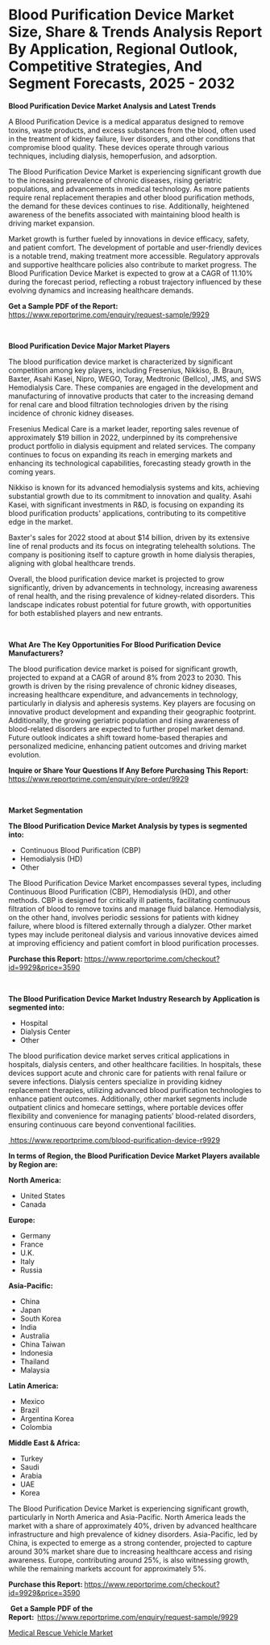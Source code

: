 <p><h1>Blood Purification Device Market Size, Share & Trends Analysis Report By Application, Regional Outlook, Competitive Strategies, And Segment Forecasts, 2025 - 2032</h1></p><p><strong>Blood Purification Device Market Analysis and Latest Trends</strong></p>
<p><p>A Blood Purification Device is a medical apparatus designed to remove toxins, waste products, and excess substances from the blood, often used in the treatment of kidney failure, liver disorders, and other conditions that compromise blood quality. These devices operate through various techniques, including dialysis, hemoperfusion, and adsorption.</p><p>The Blood Purification Device Market is experiencing significant growth due to the increasing prevalence of chronic diseases, rising geriatric populations, and advancements in medical technology. As more patients require renal replacement therapies and other blood purification methods, the demand for these devices continues to rise. Additionally, heightened awareness of the benefits associated with maintaining blood health is driving market expansion.</p><p>Market growth is further fueled by innovations in device efficacy, safety, and patient comfort. The development of portable and user-friendly devices is a notable trend, making treatment more accessible. Regulatory approvals and supportive healthcare policies also contribute to market progress. The Blood Purification Device Market is expected to grow at a CAGR of 11.10% during the forecast period, reflecting a robust trajectory influenced by these evolving dynamics and increasing healthcare demands.</p></p>
<p><strong>Get a Sample PDF of the Report:&nbsp;</strong> <a href="https://www.reportprime.com/enquiry/request-sample/9929?utm_campaign=2926&utm_medium=2&utm_source=Github&utm_content=ia&utm_term=20032025&utm_id=blood-purification-device">https://www.reportprime.com/enquiry/request-sample/9929</a></p>
<p>&nbsp;</p>
<p><strong>Blood Purification Device Major Market Players</strong></p>
<p><p>The blood purification device market is characterized by significant competition among key players, including Fresenius, Nikkiso, B. Braun, Baxter, Asahi Kasei, Nipro, WEGO, Toray, Medtronic (Bellco), JMS, and SWS Hemodialysis Care. These companies are engaged in the development and manufacturing of innovative products that cater to the increasing demand for renal care and blood filtration technologies driven by the rising incidence of chronic kidney diseases.</p><p>Fresenius Medical Care is a market leader, reporting sales revenue of approximately $19 billion in 2022, underpinned by its comprehensive product portfolio in dialysis equipment and related services. The company continues to focus on expanding its reach in emerging markets and enhancing its technological capabilities, forecasting steady growth in the coming years.</p><p>Nikkiso is known for its advanced hemodialysis systems and kits, achieving substantial growth due to its commitment to innovation and quality. Asahi Kasei, with significant investments in R&D, is focusing on expanding its blood purification products' applications, contributing to its competitive edge in the market. </p><p>Baxter's sales for 2022 stood at about $14 billion, driven by its extensive line of renal products and its focus on integrating telehealth solutions. The company is positioning itself to capture growth in home dialysis therapies, aligning with global healthcare trends.</p><p>Overall, the blood purification device market is projected to grow significantly, driven by advancements in technology, increasing awareness of renal health, and the rising prevalence of kidney-related disorders. This landscape indicates robust potential for future growth, with opportunities for both established players and new entrants.</p></p>
<p>&nbsp;</p>
<p><strong>What Are The Key Opportunities For Blood Purification Device Manufacturers?</strong></p>
<p><p>The blood purification device market is poised for significant growth, projected to expand at a CAGR of around 8% from 2023 to 2030. This growth is driven by the rising prevalence of chronic kidney diseases, increasing healthcare expenditure, and advancements in technology, particularly in dialysis and apheresis systems. Key players are focusing on innovative product development and expanding their geographic footprint. Additionally, the growing geriatric population and rising awareness of blood-related disorders are expected to further propel market demand. Future outlook indicates a shift toward home-based therapies and personalized medicine, enhancing patient outcomes and driving market evolution.</p></p>
<p><strong>Inquire or Share Your Questions If Any Before Purchasing This Report:</strong> <a href="https://www.reportprime.com/enquiry/pre-order/9929?utm_campaign=2926&utm_medium=2&utm_source=Github&utm_content=ia&utm_term=20032025&utm_id=blood-purification-device">https://www.reportprime.com/enquiry/pre-order/9929</a></p>
<p>&nbsp;</p>
<p><strong>Market Segmentation</strong></p>
<p><strong>The Blood Purification Device Market Analysis by types is segmented into:</strong></p>
<p><ul><li>Continuous Blood Purification (CBP)</li><li>Hemodialysis (HD)</li><li>Other</li></ul></p>
<p><p>The Blood Purification Device Market encompasses several types, including Continuous Blood Purification (CBP), Hemodialysis (HD), and other methods. CBP is designed for critically ill patients, facilitating continuous filtration of blood to remove toxins and manage fluid balance. Hemodialysis, on the other hand, involves periodic sessions for patients with kidney failure, where blood is filtered externally through a dialyzer. Other market types may include peritoneal dialysis and various innovative devices aimed at improving efficiency and patient comfort in blood purification processes.</p></p>
<p><strong>Purchase this Report:&nbsp;</strong><a href="https://www.reportprime.com/checkout?id=9929&price=3590&utm_campaign=2926&utm_medium=2&utm_source=Github&utm_content=ia&utm_term=20032025&utm_id=blood-purification-device">https://www.reportprime.com/checkout?id=9929&price=3590</a></p>
<p>&nbsp;</p>
<p><strong>The Blood Purification Device Market Industry Research by Application is segmented into:</strong></p>
<p><ul><li>Hospital</li><li>Dialysis Center</li><li>Other</li></ul></p>
<p><p>The blood purification device market serves critical applications in hospitals, dialysis centers, and other healthcare facilities. In hospitals, these devices support acute and chronic care for patients with renal failure or severe infections. Dialysis centers specialize in providing kidney replacement therapies, utilizing advanced blood purification technologies to enhance patient outcomes. Additionally, other market segments include outpatient clinics and homecare settings, where portable devices offer flexibility and convenience for managing patients’ blood-related disorders, ensuring continuous care beyond conventional facilities.</p></p>
<p><a href="https://www.reportprime.com/blood-purification-device-r9929?utm_campaign=2926&utm_medium=2&utm_source=Github&utm_content=ia&utm_term=20032025&utm_id=blood-purification-device">&nbsp;https://www.reportprime.com/blood-purification-device-r9929</a></p>
<p><strong>In terms of Region, the Blood Purification Device Market Players available by Region are:</strong></p>
<p>
    <p> <strong> North America: </strong>
        <ul>
            <li>United States</li>
            <li>Canada</li>
        </ul>
        </p> 
    <p> <strong> Europe: </strong>
        <ul>
            <li>Germany</li>
            <li>France</li>
            <li>U.K.</li>
            <li>Italy</li>
            <li>Russia</li>
        </ul>
        </p> 
    <p> <strong> Asia-Pacific: </strong>
        <ul>
            <li>China</li>
            <li>Japan</li>
            <li>South Korea</li>
            <li>India</li>
            <li>Australia</li>
            <li>China Taiwan</li>
            <li>Indonesia</li>
            <li>Thailand</li>
            <li>Malaysia</li>
        </ul>
        </p> 
    <p> <strong> Latin America: </strong>
        <ul>
            <li>Mexico</li>
            <li>Brazil</li>
            <li>Argentina Korea</li>
            <li>Colombia</li>
        </ul>
        </p> 
    <p> <strong> Middle East & Africa: </strong>
        <ul>
            <li>Turkey</li>
            <li>Saudi</li>
            <li>Arabia</li>
            <li>UAE</li>
            <li>Korea</li>
        </ul>
    </p>
    </p>
<p><p>The Blood Purification Device Market is experiencing significant growth, particularly in North America and Asia-Pacific. North America leads the market with a share of approximately 40%, driven by advanced healthcare infrastructure and high prevalence of kidney disorders. Asia-Pacific, led by China, is expected to emerge as a strong contender, projected to capture around 30% market share due to increasing healthcare access and rising awareness. Europe, contributing around 25%, is also witnessing growth, while the remaining markets account for approximately 5%.</p></p>
<p><strong>Purchase this Report: </strong><a href="https://www.reportprime.com/checkout?id=9929&price=3590&utm_campaign=2926&utm_medium=2&utm_source=Github&utm_content=ia&utm_term=20032025&utm_id=blood-purification-device">https://www.reportprime.com/checkout?id=9929&price=3590</a></p>
<p>&nbsp;<strong>Get a Sample PDF of the Report:&nbsp;&nbsp;</strong><a href="https://www.reportprime.com/enquiry/request-sample/9929?utm_campaign=2926&utm_medium=2&utm_source=Github&utm_content=ia&utm_term=20032025&utm_id=blood-purification-device">https://www.reportprime.com/enquiry/request-sample/9929</a></p>
<p><strong></strong></p>
<p><p><a href="https://github.com/tumacaakesha78/Market-Research-Report-List-1/blob/main/medical-rescue-vehicle-market.md?utm_campaign=2926&utm_medium=2&utm_source=Github&utm_content=ia&utm_term=20032025&utm_id=blood-purification-device">Medical Rescue Vehicle Market</a></p></p>